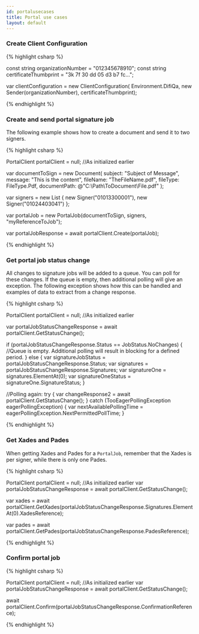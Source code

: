 ```yaml
---
id: portalusecases
title: Portal use cases
layout: default
---
```


<h3 id="uc06">Create Client Configuration</h3>

{% highlight csharp %}

const string organizationNumber = "012345678910";
const string certificateThumbprint = "3k 7f 30 dd 05 d3 b7 fc...";

var clientConfiguration = new ClientConfiguration(
    Environment.DifiQa,
    new Sender(organizationNumber),
    certificateThumbprint);

{% endhighlight %}

<h3 id="uc07">Create and send portal signature job</h3>

The following example shows how to create a document and send it to two signers.

{% highlight csharp %}

PortalClient portalClient = null; //As initialized earlier

var documentToSign = new Document(
        subject: "Subject of Message",
        message: "This is the content",
        fileName: "TheFileName.pdf",
        fileType: FileType.Pdf,
        documentPath: @"C:\Path\ToDocument\File.pdf"
        );

var signers = new List<Signer>
{
    new Signer("01013300001"),
    new Signer("01024403041")
};

var portalJob = new PortalJob(documentToSign, signers, "myReferenceToJob");

var portalJobResponse = await portalClient.Create(portalJob);

{% endhighlight %}


<h3 id="uc08">Get portal job status change</h3>

All changes to signature jobs will be added to a queue. You can poll for these changes. If the queue is empty, then additional polling will give an exception. The following exception shows how this can be handled and examples of data to extract from a change response.

{% highlight csharp %}

PortalClient portalClient = null; //As initialized earlier

var portalJobStatusChangeResponse = await portalClient.GetStatusChange();

if (portalJobStatusChangeResponse.Status == JobStatus.NoChanges)
{
    //Queue is empty. Additional polling will result in blocking for a defined period.
}
else
{
    var signatureJobStatus = portalJobStatusChangeResponse.Status;
    var signatures = portalJobStatusChangeResponse.Signatures;
    var signatureOne = signatures.ElementAt(0);
    var signatureOneStatus = signatureOne.SignatureStatus;
}

//Polling again:
try
{
    var changeResponse2 = await portalClient.GetStatusChange();
}
catch (TooEagerPollingException eagerPollingException)
{
    var nextAvailablePollingTime = eagerPollingException.NextPermittedPollTime;
}


{% endhighlight %}

<h3 id="uc09">Get Xades and Pades</h3>

When getting Xades and Pades for a `PortalJob`, remember that the Xades is per signer, while there is only one Pades. 

{% highlight csharp %}

PortalClient portalClient = null; //As initialized earlier
var portalJobStatusChangeResponse = await portalClient.GetStatusChange();

var xades = await portalClient.GetXades(portalJobStatusChangeResponse.Signatures.ElementAt(0).XadesReference);

var pades = await portalClient.GetPades(portalJobStatusChangeResponse.PadesReference);

{% endhighlight %}

<h3 id="uc10">Confirm portal job</h3>

{% highlight csharp %}

PortalClient portalClient = null; //As initialized earlier
var portalJobStatusChangeResponse = await portalClient.GetStatusChange();

await portalClient.Confirm(portalJobStatusChangeResponse.ConfirmationReference);

{% endhighlight %}